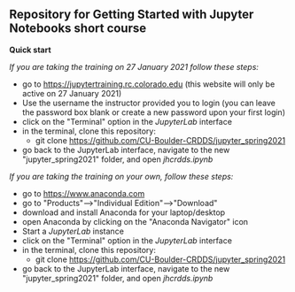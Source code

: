 ## Repository for Getting Started with Jupyter Notebooks short course

__Quick start__

_If you are taking the training on 27 January 2021 follow these steps:_
* go to https://jupytertraining.rc.colorado.edu (this website will only be active on 27 January 2021)
* Use the username the instructor provided you to login (you can leave the password box blank or create a new password upon your first login)
* click on the "Terminal" option in the _JupyterLab_ interface
* in the terminal, clone this repository:
  * git clone https://github.com/CU-Boulder-CRDDS/jupyter_spring2021
* go back to the JupyterLab interface, navigate to the new "jupyter_spring2021" folder, and open _jhcrdds.ipynb_

_If you are taking the training on your own, follow these steps:_
* go to https://www.anaconda.com
* go to "Products"-->"Individual Edition"-->"Download"
* download and install Anaconda for your laptop/desktop
* open Anaconda by clicking on the "Anaconda Navigator" icon
* Start a _JupyterLab_ instance
* click on the "Terminal" option in the _JupyterLab_ interface
* in the terminal, clone this repository:
  * git clone https://github.com/CU-Boulder-CRDDS/jupyter_spring2021
* go back to the JupyterLab interface, navigate to the new "jupyter_spring2021" folder, and open _jhcrdds.ipynb_
